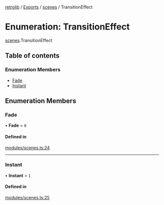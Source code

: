 [retrolib](../README.md) / [Exports](../modules.md) / [scenes](../modules/scenes.md) / TransitionEffect

# Enumeration: TransitionEffect

[scenes](../modules/scenes.md).TransitionEffect

## Table of contents

### Enumeration Members

- [Fade](scenes.TransitionEffect.md#fade)
- [Instant](scenes.TransitionEffect.md#instant)

## Enumeration Members

### Fade

• **Fade** = ``0``

#### Defined in

[modules/scenes.ts:24](https://github.com/philbgarner/retrolib/blob/3f51de3/src/modules/scenes.ts#L24)

___

### Instant

• **Instant** = ``1``

#### Defined in

[modules/scenes.ts:25](https://github.com/philbgarner/retrolib/blob/3f51de3/src/modules/scenes.ts#L25)
